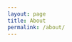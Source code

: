 ```yaml
---
layout: page
title: About
permalink: /about/
---
```


<!-- [jekyll-organization]: https://github.com/jekyll -->
